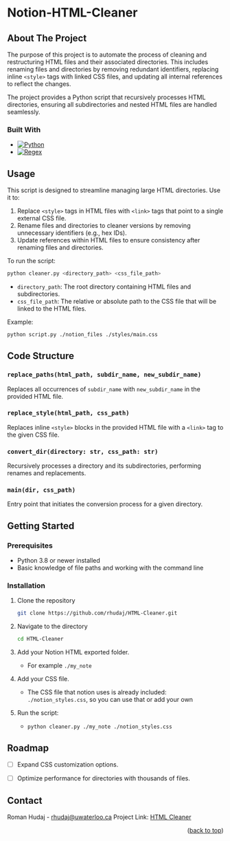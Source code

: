 # Notion-HTML-Cleaner

## About The Project

The purpose of this project is to automate the process of cleaning and restructuring HTML files and their associated directories. This includes renaming files and directories by removing redundant identifiers, replacing inline `<style>` tags with linked CSS files, and updating all internal references to reflect the changes.

The project provides a Python script that recursively processes HTML directories, ensuring all subdirectories and nested HTML files are handled seamlessly.

### Built With

* [![Python](https://img.shields.io/badge/Python-3776AB?logo=python&logoColor=white)](#)
* [![Regex](https://img.shields.io/badge/Regex-%23E34F26.svg)](#)


## Usage

This script is designed to streamline managing large HTML directories. Use it to:

1. Replace `<style>` tags in HTML files with `<link>` tags that point to a single external CSS file.
2. Rename files and directories to cleaner versions by removing unnecessary identifiers (e.g., hex IDs).
3. Update references within HTML files to ensure consistency after renaming files and directories.

To run the script:

```bash
python cleaner.py <directory_path> <css_file_path>
```

- `directory_path`: The root directory containing HTML files and subdirectories.
- `css_file_path`: The relative or absolute path to the CSS file that will be linked to the HTML files.

Example:

```bash
python script.py ./notion_files ./styles/main.css
```

<!-- CODE STRUCTURE -->
## Code Structure

### `replace_paths(html_path, subdir_name, new_subdir_name)`
Replaces all occurrences of `subdir_name` with `new_subdir_name` in the provided HTML file.

### `replace_style(html_path, css_path)`
Replaces inline `<style>` blocks in the provided HTML file with a `<link>` tag to the given CSS file.

### `convert_dir(directory: str, css_path: str)`
Recursively processes a directory and its subdirectories, performing renames and replacements.

### `main(dir, css_path)`
Entry point that initiates the conversion process for a given directory.

## Getting Started

### Prerequisites

* Python 3.8 or newer installed
* Basic knowledge of file paths and working with the command line

### Installation

1. Clone the repository
   ```sh
   git clone https://github.com/rhudaj/HTML-Cleaner.git
   ```
2. Navigate to the directory
   ```sh
   cd HTML-Cleaner
   ```

3. Add your Notion HTML exported folder.
    - For example ```./my_note```

4. Add your CSS file.

    - The CSS file that notion uses is already included: ```./notion_styles.css```, so you can use that or add your own

5. Run the script:

    - ```python cleaner.py ./my_note ./notion_styles.css```



## Roadmap

- [ ] Expand CSS customization options.
- [ ] Optimize performance for directories with thousands of files.


## Contact

Roman Hudaj - rhudaj@uwaterloo.ca
Project Link: [HTML Cleaner](https://github.com/rhudaj/HTML-Cleaner)

<p align="right">(<a href="#readme-top">back to top</a>)</p>
